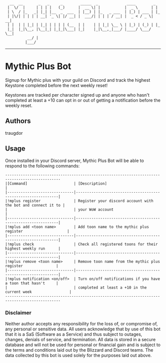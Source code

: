       __  __       _   _     _        _____  _             ____        _   
     |  \/  |     | | | |   (_)      |  __ \| |           |  _ \      | |  
     | \  / |_   _| |_| |__  _  ___  | |__) | |_   _ ___  | |_) | ___ | |_ 
     | |\/| | | | | __| '_ \| |/ __| |  ___/| | | | / __| |  _ < / _ \| __|
     | |  | | |_| | |_| | | | | (__  | |    | | |_| \__ \ | |_) | (_) | |_ 
     |_|  |_|\__, |\__|_| |_|_|\___| |_|    |_|\__,_|___/ |____/ \___/ \__|
              __/ |                                                    
             |___/                                                     
 ----------------------------------------------------------------- 

# Mythic Plus Bot
Signup for Mythic plus with your guild on Discord and track the highest Keystone
completed before the next weekly reset!

Keystones are tracked per character signed up and anyone who hasn't completed at
least a +10 can opt in or out of getting a notification before the weekly reset.

## Authors
traugdor

## Usage

Once installed in your Discord server, Mythic Plus Bot will be able to respond to the following commands:

    -----------------------------------------------------------------------------------------------
    |[Command]                     | [Description]                                                |
    |------------------------------|--------------------------------------------------------------|
    |!mplus register               | Register your discord account with the bot and connect it to |
    |                              | your WoW account                                             |
    |------------------------------|--------------------------------------------------------------|
    |!mplus add <toon name>        | Add toon name to the mythic plus register                    |
    |------------------------------|--------------------------------------------------------------|
    |!mplus check                  | Check all registered toons for their highest weekly run      |
    |------------------------------|--------------------------------------------------------------|
    |!mplus remove <toon name>     | Remove toon name from the mythic plus register               |
    |------------------------------|--------------------------------------------------------------|
    |!mplus notification <on/off>  | Turn on/off notifications if you have a toon that hasn't     |
    |                              | completed at least a +10 in the current week                 |
    -----------------------------------------------------------------------------------------------

### Disclaimer

Neither author accepts any responsibility for the loss of, or
compromise of, any personal or sensitive data. All users acknowledge that by use of
this bot that it is a SaS (Software as a Service) and thus subject to outages, changes,
denials of service, and termination. All data is stored in a secure database and will
not be used for personal or financial gain and is subject to the terms and conditions
laid out by the Blizzard and Discord teams. The data collected by this bot is used
solely for the purposes laid out above.